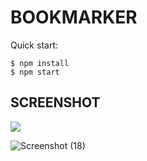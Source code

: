 # BOOKMARKER

Quick start:

```
$ npm install
$ npm start
````


## SCREENSHOT


![](Screenshot(18).png)

![Screenshot (18)](https://user-images.githubusercontent.com/59855919/216865691-6e594a13-c65a-4afd-9817-9dfa42e78f30.png)
